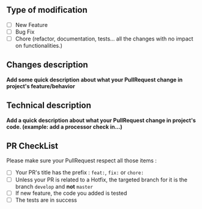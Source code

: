 ## Type of modification

* [ ] New Feature
* [ ] Bug Fix
* [ ] Chore (refactor, documentation, tests... all the changes with no impact on functionalities.)

## Changes description

**Add some quick description about what your PullRequest change in
project's feature/behavior**

## Technical description

**Add a quick description about what your PullRequest change in
project's code. (example: add a processor check in...)**

## PR CheckList

Please make sure your PullRequest respect all those items :
* [ ] Your PR's title has the prefix : `feat:`, `fix:` or `chore:`
* [ ] Unless your PR is related to a Hotfix, the targeted branch for it is the branch `develop` and **not** `master`
* [ ] If new feature, the code you added is tested
* [ ] The tests are in success